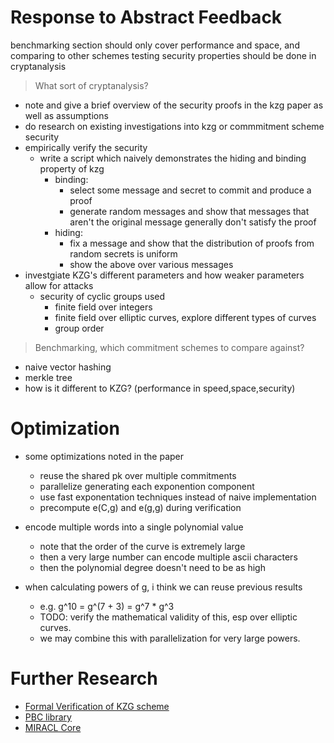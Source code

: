 # Response to Abstract Feedback

benchmarking section should only cover performance and space, and comparing to other schemes
testing security properties should be done in cryptanalysis

> What sort of cryptanalysis?

- note and give a brief overview of the security proofs in the kzg paper as well as assumptions
- do research on existing investigations into kzg or commmitment scheme security
- empirically verify the security
  - write a script which naively demonstrates the hiding and binding property of kzg
    - binding:
      - select some message and secret to commit and produce a proof
      - generate random messages and show that messages that aren't the
        original message generally don't satisfy the proof
    - hiding:
      - fix a message and show that the distribution of proofs from random secrets is uniform
      - show the above over various messages
- investgiate KZG's different parameters and how weaker parameters allow for attacks
  - security of cyclic groups used
    - finite field over integers
    - finite field over elliptic curves, explore different types of curves
    - group order

> Benchmarking, which commitment schemes to compare against?
  - naive vector hashing
  - merkle tree
  - how is it different to KZG? (performance in speed,space,security)

# Optimization

- some optimizations noted in the paper
  - reuse the shared pk over multiple commitments
  - parallelize generating each exponention component
  - use fast exponentation techniques instead of naive implementation
  - precompute e(C,g) and e(g,g) during verification

- encode multiple words into a single polynomial value
  - note that the order of the curve is extremely large
  - then a very large number can encode multiple ascii characters
  - then the polynomial degree doesn't need to be as high
- when calculating powers of g, i think we can reuse previous results
  - e.g. g^10 = g^(7 + 3) = g^7 * g^3
  - TODO: verify the mathematical validity of this, esp over elliptic curves.
  - we may combine this with parallelization for very large powers.

# Further Research

- [Formal Verification of KZG scheme](https://fcs-workshop.github.io/fcs2024/papers/FCS_Rothmann_Kreuzer.pdf)
- [PBC library](https://crypto.stanford.edu/pbc/)
- [MIRACL Core](https://github.com/miracl/core)
